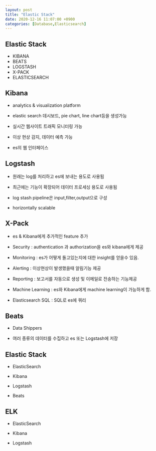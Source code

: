 ```yaml
---
layout: post
title: "Elastic Stack"
date: 2020-12-16 11:07:00 +0900
categories: [Database,Elasticsearch]
---
```


## Elastic Stack
- KIBANA
- BEATS
- LOGSTASH
- X-PACK
- ELASTICSEARCH

## Kibana
- analytics & visualization platform

- elastic search 데시보드, pie chart, line chart등을 생성가능

- 실시간 웹사이트 트래픽 모니터링 가능

- 이상 현상 감지, 데이터 예측 가능

- es의 웹 인터페이스

## Logstash

- 원래는 log를 처리하고 es에 보내는 용도로 사용됨

- 최근에는 기능이 확장되어 데이터 프로세싱 용도로 사용됨

- log stash pipeline은 input,filter,output으로 구성

- horizontally scalable

## X-Pack

- es & Kibana에게 추가적인 feature 추가

- Security : authentication 과  authorization을 es와 kibana에게 제공

- Monitoring : es가 어떻게 돌고있는지에 대한 insight를 얻을수 있음. 

- Alerting : 이상현상이 발생했을때 알림기능 제공

- Reporting : 보고서를 자동으로 생성 및 이메일로 전송하는 기능제공

- Machine Learning : es와 Kibana에게 machine learning이 가능하게 함.

- Elasticsearch SQL : SQL로 es에 쿼리

## Beats

- Data Shippers

- 여러 종류의 데이터를 수집하고 es 또는 Logstash에 저장

## Elastic Stack

- ElasticSearch

- Kibana

- Logstash

- Beats

## ELK

- ElasticSearch

- Kibana

- Logstash